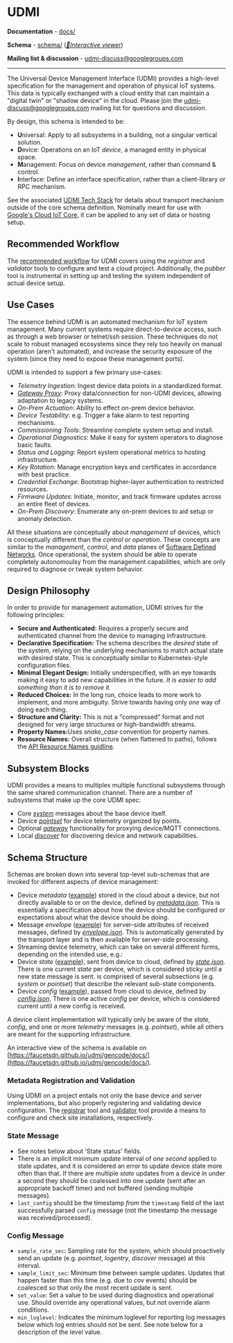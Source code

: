# UDMI 

**Documentation** - [docs/](https://faucetsdn.github.io/udmi/docs)

**Schema** - [schema/](https://github.com/faucetsdn/udmi/tree/master/schema)
 ([_🧬Interactive viewer_](gencode/docs/))

**Mailing list & discussion** - [udmi-discuss@googlegroups.com](https://groups.google.com/forum/#!forum/udmi-discuss)

---

The Universal Device Management Interface (UDMI) provides a high-level specification for the
management and operation of physical IoT systems. This data is typically exchanged
with a cloud entity that can maintain a "digital twin" or "shadow device" in the cloud. Please
join the [udmi-discuss@googlegroups.com](https://groups.google.com/forum/#!forum/udmi-discuss)
mailing list for questions and discussion.

By design, this schema is intended to be:
* <b>U</b>niversal: Apply to all subsystems in a building, not a singular vertical solution.
* <b>D</b>evice: Operations on an IoT _device_, a managed entity in physical space.
* <b>M</b>anagement: Focus on device _management_, rather than command & control.
* <b>I</b>nterface: Define an interface specification, rather than a client-library or
RPC mechanism.

See the associated [UDMI Tech Stack](docs/specs/tech_stack.md) for details about transport mechanism
outside of the core schema definition. Nominally meant for use with
[Google's Cloud IoT Core](https://cloud.google.com/iot/docs/), it can be applied to any set
of data or hosting setup.

## Recommended Workflow

The [recommended workflow](docs/guides/workflow.md) for UDMI covers using the _registrar_ and
_validator_ tools to configure and test a cloud project. Additionally, the _pubber_ tool
is instrumental in setting up and testing the system independent of actual device setup.

## Use Cases

The essence behind UDMI is an automated mechanism for IoT system management. Many current
systems require direct-to-device access, such as through a web browser or telnet/ssh session.
These techniques do not scale to robust managed ecosystems since they rely too heavily on
manual operation (aren't automated), and increase the security exposure of the system
(since they need to expose these management ports).

UDMI is intended to support a few primary use-cases:
* _Telemetry Ingestion_: Ingest device data points in a standardized format.
* [_Gateway Proxy_](docs/specs/gateway.md): Proxy data/connection for non-UDMI devices,
allowing adaptation to legacy systems.
* _On-Prem Actuation_: Ability to effect on-prem device behavior.
* _Device Testability_: e.g. Trigger a fake alarm to test reporting mechanisms.
* _Commissioning Tools_: Streamline complete system setup and install.
* _Operational Diagnostics_: Make it easy for system operators to diagnose basic faults.
* _Status and Logging_: Report system operational metrics to hosting infrastructure.
* _Key Rotation_: Manage encryption keys and certificates in accordance with best practice.
* _Credential Exchange_: Bootstrap higher-layer authentication to restricted resources.
* _Firmware Updates_: Initiate, monitor, and track firmware updates across an entire fleet
of devices.
* _On-Prem Discovery_: Enumerate any on-prem devices to aid setup or anomaly detection.

All these situations are conceptually about _management_ of devices, which is conceptually
different than the _control_ or _operation_. These concepts are similar to the _management_,
_control_, and _data_ planes of
[Software Defined Networks](https://queue.acm.org/detail.cfm?id=2560327).
Once operational, the system should be able to operate completely autonomoulsy from the
management capabilities, which are only required to diagnose or tweak system behavior.

## Design Philosophy

In order to provide for management automation, UDMI strives for the following principles:
* <b>Secure and Authenticated:</b> Requires a properly secure and authenticated channel
from the device to managing infrastructure.
* <b>Declarative Specification:</b> The schema describes the _desired_ state of the system,
relying on the underlying mechanisms to match actual state with desired state. This is
conceptually similar to Kubernetes-style configuration files.
* <b>Minimal Elegant Design:</b> Initially underspecified, with an eye towards making it easy to
add new capabilities in the future. <em>It is easier to add something than it is to remove it.</em>
* <b>Reduced Choices:</b> In the long run, choice leads to more work
to implement, and more ambiguity. Strive towards having only _one_ way of doing each thing.
* <b>Structure and Clarity:</b> This is not a "compressed" format and not designed for
very large structures or high-bandwidth streams.
* <b>Property Names:</b>Uses <em>snake_case</em> convention for property names.
* <b>Resource Names:</b> Overall structure (when flattened to paths), follows the
[API Resource Names guidline](https://cloud.google.com/apis/design/resource_names).

## Subsystem Blocks

UDMI provides a means to multiplex multiple functional subsystems through the same shared
communication channel. There are a number of subsystems that make up the core UDMI spec:

* Core [_system_](docs/messages/system.md) messages about the base device itself.
* Device [_pointset_](docs/messages/pointset.md) for device telemetry organized by points.
* Optional [_gateway_](docs/specs/gateway.md) functionality for proxying device/MQTT connections.
* Local [_discover_](docs/specs/discovery.md) for discovering device and network capabilities.

## Schema Structure

Schemas are broken down into several top-level sub-schemas that are invoked for
different aspects of device management:
* Device _metadata_ ([example](tests/metadata.tests/example.json)) stored in the cloud about a device,
but not directly available to or on the device, defined by [<em>metadata.json</em>](schema/metadata.json).
This is essentially a specification about how the device should be configured or
expectations about what the device should be doing.
* Message _envelope_ ([example](tests/envelope.tests/example.json)) for server-side
attributes of received messages, defined by [<em>envelope.json</em>](schema/envelope.json). This is
automatically generated by the transport layer and is then available for server-side
processing.
* Streaming device telemetry, which can take on several different forms, depending on the intended
use, e.g.:
* Device _state_ ([example](tests/state.tests/example.json)), sent from device to cloud,
defined by [<em>state.json</em>](schema/state.json). There is one current _state_ per device,
which is considered sticky until a new state message is sent.
is comprised of several subsections (e.g. _system_ or _pointset_) that describe the
relevant sub-state components.
* Device _config_ ([example](tests/config.tests/example.json)), passed from cloud to device,
defined by [<em>config.json</em>](schema/config.json). There is one active _config_ per device,
which is considered current until a new config is received.

A device client implementation will typically only be aware of the _state_, _config_, and
one or more _telemetry_ messages (e.g. _pointset_), while all others are meant for the supporting
infrastructure.

An interactive view of the schema is available on [https://faucetsdn.github.io/udmi/gencode/docs/](https://faucetsdn.github.io/udmi/gencode/docs/).

### Metadata Registration and Validation

Using UDMI on a project entails not only the base device and server implementations, but also
properly registering and validating device configuration. The [registrar](docs/tools/registrar.md)
tool and [validator](docs/tools/validator.md) tool provide a means to configure and check site
installations, respectively.

### State Message

* See notes below about 'State status' fields.
* There is an implicit minimum update interval of _one second_ applied to state updates, and it
is considered an error to update device state more often than that. If there are multiple
_state_ updates from a device in under a second they should be coalessed into one update
(sent after an appropriate backoff timer) and not buffered (sending multiple messages).
* `last_config` should be the timestamp _from_ the `timestamp` field of the last successfully
parsed `config` message (not the timestamp the message was received/processed).

### Config Message

* `sample_rate_sec`: Sampling rate for the system, which should proactively send an
update (e.g. _pointset_, _logentry_, _discover_ message) at this interval.
* `sample_limit_sec`: Minimum time between sample updates. Updates that happen faster than this time
(e.g. due to _cov_ events) should be coalesced so that only the most recent update is sent.
* `set_value`: Set a value to be used during diagnostics and operational use. Should
override any operational values, but not override alarm conditions.
* `min_loglevel`: Indicates the minimum loglevel for reporting log messages below which log entries
should not be sent. See note below for a description of the level value.
